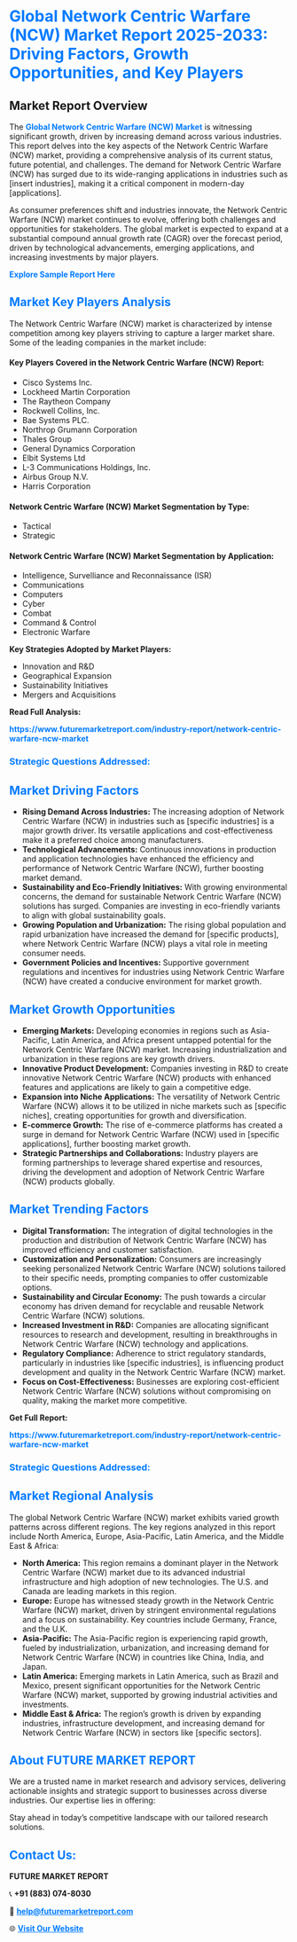 <h1 style="color: #007BFF;">Global Network Centric Warfare (NCW) Market Report 2025-2033: Driving Factors, Growth Opportunities, and Key Players</h1>

<section id="overview">
<h2>Market Report Overview</h2>
<p>The <a href="https://www.futuremarketreport.com/industry-report/network-centric-warfare-ncw-market" style="color: #007BFF; text-decoration: none;"><strong>Global Network Centric Warfare (NCW) Market</strong></a> is witnessing significant growth, driven by increasing demand across various industries. This report delves into the key aspects of the Network Centric Warfare (NCW) market, providing a comprehensive analysis of its current status, future potential, and challenges. The demand for Network Centric Warfare (NCW) has surged due to its wide-ranging applications in industries such as [insert industries], making it a critical component in modern-day [applications].</p>
<p>As consumer preferences shift and industries innovate, the Network Centric Warfare (NCW) market continues to evolve, offering both challenges and opportunities for stakeholders. The global market is expected to expand at a substantial compound annual growth rate (CAGR) over the forecast period, driven by technological advancements, emerging applications, and increasing investments by major players.</p>
</section>

<section id="overview">
<p><a href="https://www.futuremarketreport.com/request-sample/reportId=53636" style="color: #007BFF; text-decoration: none;"><strong>Explore Sample Report Here</strong></a></p>
</section>

<section id="key-players">
<h2 style="color: #007BFF;">Market Key Players Analysis</h2>
<p>The Network Centric Warfare (NCW) market is characterized by intense competition among key players striving to capture a larger market share. Some of the leading companies in the market include:</p>
<h4>Key Players Covered in the Network Centric Warfare (NCW) Report:</h4>
<ul><li>Cisco Systems Inc.</li><li>Lockheed Martin Corporation</li><li>The Raytheon Company</li><li>Rockwell Collins, Inc.</li><li>Bae Systems PLC.</li><li>Northrop Grumann Corporation</li><li>Thales Group</li><li>General Dynamics Corporation</li><li>Elbit Systems Ltd</li><li>L-3 Communications Holdings, Inc.</li><li>Airbus Group N.V.</li><li>Harris Corporation</li></ul>
<h4>Network Centric Warfare (NCW) Market Segmentation by Type:</h4>
<ul><li>Tactical</li><li>Strategic</li></ul>

<h4>Network Centric Warfare (NCW) Market Segmentation by Application:</h4>
<ul><li>Intelligence, Survelliance and Reconnaissance (ISR)</li><li>Communications</li><li>Computers</li><li>Cyber</li><li>Combat</li><li>Command &amp; Control</li><li>Electronic Warfare</li></ul>
<p><strong>Key Strategies Adopted by Market Players:</strong></p>
<ul>
<li>Innovation and R&D</li>
<li>Geographical Expansion</li>
<li>Sustainability Initiatives</li>
<li>Mergers and Acquisitions</li>
</ul>
</section>

<section>
<p><strong>Read Full Analysis: </strong></p><a href="https://www.futuremarketreport.com/industry-report/network-centric-warfare-ncw-market" style="color: #007BFF; text-decoration: none;"><strong>https://www.futuremarketreport.com/industry-report/network-centric-warfare-ncw-market</strong></a>
<h3 style="color: #007BFF;">Strategic Questions Addressed:</h3>
</section>

<section id="driving-factors">
<h2 style="color: #007BFF;">Market Driving Factors</h2>
<ul>
<li><strong>Rising Demand Across Industries:</strong> The increasing adoption of Network Centric Warfare (NCW) in industries such as [specific industries] is a major growth driver. Its versatile applications and cost-effectiveness make it a preferred choice among manufacturers.</li>
<li><strong>Technological Advancements:</strong> Continuous innovations in production and application technologies have enhanced the efficiency and performance of Network Centric Warfare (NCW), further boosting market demand.</li>
<li><strong>Sustainability and Eco-Friendly Initiatives:</strong> With growing environmental concerns, the demand for sustainable Network Centric Warfare (NCW) solutions has surged. Companies are investing in eco-friendly variants to align with global sustainability goals.</li>
<li><strong>Growing Population and Urbanization:</strong> The rising global population and rapid urbanization have increased the demand for [specific products], where Network Centric Warfare (NCW) plays a vital role in meeting consumer needs.</li>
<li><strong>Government Policies and Incentives:</strong> Supportive government regulations and incentives for industries using Network Centric Warfare (NCW) have created a conducive environment for market growth.</li>
</ul>
</section>

<section id="growth-opportunities">
<h2 style="color: #007BFF;">Market Growth Opportunities</h2>
<ul>
<li><strong>Emerging Markets:</strong> Developing economies in regions such as Asia-Pacific, Latin America, and Africa present untapped potential for the Network Centric Warfare (NCW) market. Increasing industrialization and urbanization in these regions are key growth drivers.</li>
<li><strong>Innovative Product Development:</strong> Companies investing in R&D to create innovative Network Centric Warfare (NCW) products with enhanced features and applications are likely to gain a competitive edge.</li>
<li><strong>Expansion into Niche Applications:</strong> The versatility of Network Centric Warfare (NCW) allows it to be utilized in niche markets such as [specific niches], creating opportunities for growth and diversification.</li>
<li><strong>E-commerce Growth:</strong> The rise of e-commerce platforms has created a surge in demand for Network Centric Warfare (NCW) used in [specific applications], further boosting market growth.</li>
<li><strong>Strategic Partnerships and Collaborations:</strong> Industry players are forming partnerships to leverage shared expertise and resources, driving the development and adoption of Network Centric Warfare (NCW) products globally.</li>
</ul>
</section>

<section id="trending-factors">
<h2 style="color: #007BFF;">Market Trending Factors</h2>
<ul>
<li><strong>Digital Transformation:</strong> The integration of digital technologies in the production and distribution of Network Centric Warfare (NCW) has improved efficiency and customer satisfaction.</li>
<li><strong>Customization and Personalization:</strong> Consumers are increasingly seeking personalized Network Centric Warfare (NCW) solutions tailored to their specific needs, prompting companies to offer customizable options.</li>
<li><strong>Sustainability and Circular Economy:</strong> The push towards a circular economy has driven demand for recyclable and reusable Network Centric Warfare (NCW) solutions.</li>
<li><strong>Increased Investment in R&D:</strong> Companies are allocating significant resources to research and development, resulting in breakthroughs in Network Centric Warfare (NCW) technology and applications.</li>
<li><strong>Regulatory Compliance:</strong> Adherence to strict regulatory standards, particularly in industries like [specific industries], is influencing product development and quality in the Network Centric Warfare (NCW) market.</li>
<li><strong>Focus on Cost-Effectiveness:</strong> Businesses are exploring cost-efficient Network Centric Warfare (NCW) solutions without compromising on quality, making the market more competitive.</li>
</ul>
</section>

<section>
<p><strong>Get Full Report: </strong></p><a href="https://www.futuremarketreport.com/industry-report/network-centric-warfare-ncw-market" style="color: #007BFF; text-decoration: none;"><strong>https://www.futuremarketreport.com/industry-report/network-centric-warfare-ncw-market</strong></a>
<h3 style="color: #007BFF;">Strategic Questions Addressed:</h3>
</section>


<section id="regional-analysis">
<h2 style="color: #007BFF;">Market Regional Analysis</h2>
<p>The global Network Centric Warfare (NCW) market exhibits varied growth patterns across different regions. The key regions analyzed in this report include North America, Europe, Asia-Pacific, Latin America, and the Middle East & Africa:</p>
<ul>
<li><strong>North America:</strong> This region remains a dominant player in the Network Centric Warfare (NCW) market due to its advanced industrial infrastructure and high adoption of new technologies. The U.S. and Canada are leading markets in this region.</li>
<li><strong>Europe:</strong> Europe has witnessed steady growth in the Network Centric Warfare (NCW) market, driven by stringent environmental regulations and a focus on sustainability. Key countries include Germany, France, and the U.K.</li>
<li><strong>Asia-Pacific:</strong> The Asia-Pacific region is experiencing rapid growth, fueled by industrialization, urbanization, and increasing demand for Network Centric Warfare (NCW) in countries like China, India, and Japan.</li>
<li><strong>Latin America:</strong> Emerging markets in Latin America, such as Brazil and Mexico, present significant opportunities for the Network Centric Warfare (NCW) market, supported by growing industrial activities and investments.</li>
<li><strong>Middle East & Africa:</strong> The region’s growth is driven by expanding industries, infrastructure development, and increasing demand for Network Centric Warfare (NCW) in sectors like [specific sectors].</li>
</ul>
</section>

<footer>
<h2 style="color: #007BFF;">About FUTURE MARKET REPORT</h2>
<p>We are a trusted name in market research and advisory services, delivering actionable insights and strategic support to businesses across diverse industries. Our expertise lies in offering:</p>

<p>Stay ahead in today’s competitive landscape with our tailored research solutions.</p>

<h2 style="color: #007BFF;">Contact Us:</h2>
<p><strong>FUTURE MARKET REPORT</strong></p>
<p>📞 <strong>+91 (883) 074-8030</strong></p>
<p>📧 <strong><a href="mailto:help@futuremarketreport.com" style="color: #007BFF;">help@futuremarketreport.com</a></strong></p>
<p>🌐 <strong><a href="https://www.futuremarketreport.com/" style="color: #007BFF;">Visit Our Website</a></strong></p>
</footer>